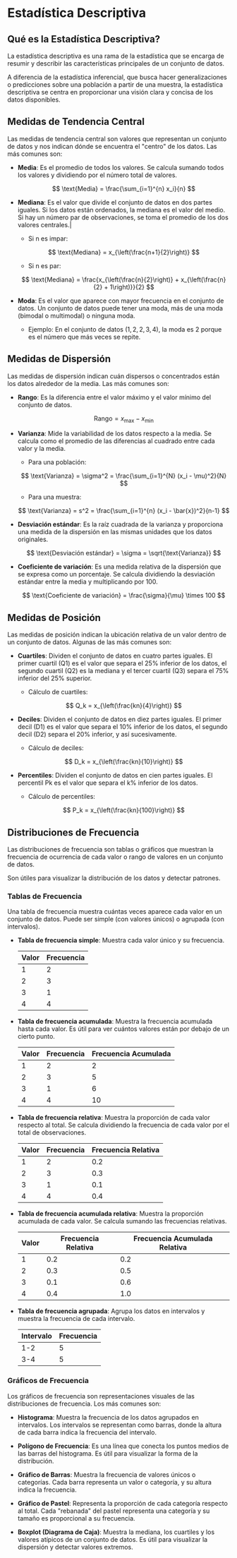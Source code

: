 # **Estadística Descriptiva**

## **Qué es la Estadística Descriptiva?**

La estadística descriptiva es una rama de la estadística que se encarga de resumir y describir las características principales de un conjunto de datos. 

A diferencia de la estadística inferencial, que busca hacer generalizaciones o predicciones sobre una población a partir de una muestra, la estadística descriptiva se centra en proporcionar una visión clara y concisa de los datos disponibles.

## **Medidas de Tendencia Central**

Las medidas de tendencia central son valores que representan un conjunto de datos y nos indican dónde se encuentra el "centro" de los datos. Las más comunes son:

- **Media**: Es el promedio de todos los valores. Se calcula sumando todos los valores y dividiendo por el número total de valores.
  
  $$
  \text{Media} = \frac{\sum_{i=1}^{n} x_i}{n}
  $$

- **Mediana**: Es el valor que divide el conjunto de datos en dos partes iguales. Si los datos están ordenados, la mediana es el valor del medio. Si hay un número par de observaciones, se toma el promedio de los dos valores centrales.|

    - Si n es impar:

    $$
    \text{Mediana} = x_{\left(\frac{n+1}{2}\right)}
    $$

    - Si n es par:
    
    $$
    \text{Mediana} = \frac{x_{\left(\frac{n}{2}\right)} + x_{\left(\frac{n}{2} + 1\right)}}{2}
    $$

- **Moda**: Es el valor que aparece con mayor frecuencia en el conjunto de datos. Un conjunto de datos puede tener una moda, más de una moda (bimodal o multimodal) o ninguna moda.

    - Ejemplo: En el conjunto de datos $(1, 2, 2, 3, 4)$, la moda es $2$ porque es el número que más veces se repite.

## **Medidas de Dispersión**

Las medidas de dispersión indican cuán dispersos o concentrados están los datos alrededor de la media. Las más comunes son:

- **Rango**: Es la diferencia entre el valor máximo y el valor mínimo del conjunto de datos.

  $$
  \text{Rango} = x_{\text{max}} - x_{\text{min}}
  $$

- **Varianza**: Mide la variabilidad de los datos respecto a la media. Se calcula como el promedio de las diferencias al cuadrado entre cada valor y la media.

    - Para una población:

    $$
    \text{Varianza} = \sigma^2 = \frac{\sum_{i=1}^{N} (x_i - \mu)^2}{N}
    $$

    - Para una muestra:

    $$
    \text{Varianza} = s^2 = \frac{\sum_{i=1}^{n} (x_i - \bar{x})^2}{n-1}
    $$

- **Desviación estándar**: Es la raíz cuadrada de la varianza y proporciona una medida de la dispersión en las mismas unidades que los datos originales.

    $$
    \text{Desviación estándar} = \sigma = \sqrt{\text{Varianza}}
    $$

- **Coeficiente de variación**: Es una medida relativa de la dispersión que se expresa como un porcentaje. Se calcula dividiendo la desviación estándar entre la media y multiplicando por 100.

    $$
    \text{Coeficiente de variación} = \frac{\sigma}{\mu} \times 100
    $$

## **Medidas de Posición**

Las medidas de posición indican la ubicación relativa de un valor dentro de un conjunto de datos. Algunas de las más comunes son:

- **Cuartiles**: Dividen el conjunto de datos en cuatro partes iguales. El primer cuartil (Q1) es el valor que separa el 25% inferior de los datos, el segundo cuartil (Q2) es la mediana y el tercer cuartil (Q3) separa el 75% inferior del 25% superior.

    - Cálculo de cuartiles:
    
    $$
    Q_k = x_{\left(\frac{kn}{4}\right)}
    $$

- **Deciles**: Dividen el conjunto de datos en diez partes iguales. El primer decil (D1) es el valor que separa el 10% inferior de los datos, el segundo decil (D2) separa el 20% inferior, y así sucesivamente.

    - Cálculo de deciles:
    
    $$
    D_k = x_{\left(\frac{kn}{10}\right)}
    $$

- **Percentiles**: Dividen el conjunto de datos en cien partes iguales. El percentil Pk es el valor que separa el k% inferior de los datos.

    - Cálculo de percentiles:
    
    $$
    P_k = x_{\left(\frac{kn}{100}\right)}
    $$

## **Distribuciones de Frecuencia**

Las distribuciones de frecuencia son tablas o gráficos que muestran la frecuencia de ocurrencia de cada valor o rango de valores en un conjunto de datos. 

Son útiles para visualizar la distribución de los datos y detectar patrones.

### **Tablas de Frecuencia**

Una tabla de frecuencia muestra cuántas veces aparece cada valor en un conjunto de datos. Puede ser simple (con valores únicos) o agrupada (con intervalos).

- **Tabla de frecuencia simple**: Muestra cada valor único y su frecuencia.

  | Valor | Frecuencia |
  |-------|------------|
  | 1     | 2          |
  | 2     | 3          |
  | 3     | 1          |
  | 4     | 4          |

- **Tabla de frecuencia acumulada**: Muestra la frecuencia acumulada hasta cada valor. Es útil para ver cuántos valores están por debajo de un cierto punto.

    | Valor | Frecuencia | Frecuencia Acumulada |
    |-------|------------|----------------------|
    | 1     | 2          | 2                    |
    | 2     | 3          | 5                    |
    | 3     | 1          | 6                    |
    | 4     | 4          | 10                   |

- **Tabla de frecuencia relativa**: Muestra la proporción de cada valor respecto al total. Se calcula dividiendo la frecuencia de cada valor por el total de observaciones.

    | Valor | Frecuencia | Frecuencia Relativa |
    |-------|------------|---------------------|
    | 1     | 2          | 0.2                 |
    | 2     | 3          | 0.3                 |
    | 3     | 1          | 0.1                 |
    | 4     | 4          | 0.4                 |

- **Tabla de frecuencia acumulada relativa**: Muestra la proporción acumulada de cada valor. Se calcula sumando las frecuencias relativas.

    | Valor | Frecuencia Relativa | Frecuencia Acumulada Relativa |
    |-------|---------------------|-------------------------------|
    | 1     | 0.2                 | 0.2                           |
    | 2     | 0.3                 | 0.5                           |
    | 3     | 0.1                 | 0.6                           |
    | 4     | 0.4                 | 1.0                           |

- **Tabla de frecuencia agrupada**: Agrupa los datos en intervalos y muestra la frecuencia de cada intervalo.

    | Intervalo | Frecuencia |
    |-----------|------------|
    | 1-2       | 5          |
    | 3-4       | 5          |

### **Gráficos de Frecuencia**

Los gráficos de frecuencia son representaciones visuales de las distribuciones de frecuencia. Los más comunes son:

- **Histograma**: Muestra la frecuencia de los datos agrupados en intervalos. Los intervalos se representan como barras, donde la altura de cada barra indica la frecuencia del intervalo.

- **Polígono de Frecuencia**: Es una línea que conecta los puntos medios de las barras del histograma. Es útil para visualizar la forma de la distribución.

- **Gráfico de Barras**: Muestra la frecuencia de valores únicos o categorías. Cada barra representa un valor o categoría, y su altura indica la frecuencia.

- **Gráfico de Pastel**: Representa la proporción de cada categoría respecto al total. Cada "rebanada" del pastel representa una categoría y su tamaño es proporcional a su frecuencia.

- **Boxplot (Diagrama de Caja)**: Muestra la mediana, los cuartiles y los valores atípicos de un conjunto de datos. Es útil para visualizar la dispersión y detectar valores extremos.